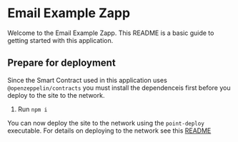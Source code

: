 # Email Example Zapp

Welcome to the Email Example Zapp. This README is a basic guide to getting started with this application.

## Prepare for deployment

Since the Smart Contract used in this application uses `@openzeppelin/contracts` you must install the dependenceis first before you deploy to the site to the network.

1. Run `npm i`

You can now deploy the site to the network using the `point-deploy` executable. For details on deploying to the network see this [README](../../deployspace/README.md)